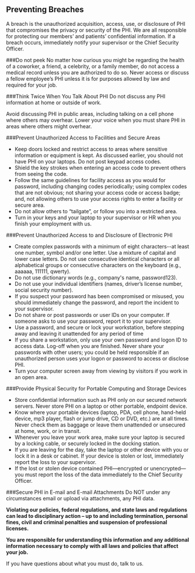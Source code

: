 ## Preventing Breaches

A breach is the unauthorized acquisition, access, use, or disclosure of PHI that compromises the privacy or security of the PHI. We are all responsible for protecting our members’ and patients’ confidential information. If a breach occurs, immediately notify your supervisor or the Chief Security Officer.

###Do not peek
No matter how curious you might be regarding the health of a coworker, a friend, a celebrity, or a family
member, do not access a medical record unless you are authorized to do so.
Never access or discuss a fellow employee’s PHI unless it is for purposes allowed by law and required for your job.

###Think Twice When You Talk About PHI
Do not discuss any PHI information at home or outside of work.

Avoid discussing PHI in public areas, including talking on a cell phone where others may overhear. Lower your voice when you must share PHI in areas where others might overhear.

###Prevent Unauthorized Access to Facilities and Secure Areas

- Keep doors locked and restrict access to areas where sensitive information or equipment is kept. As discussed earlier, you should not have PHI on your laptops. Do not post keypad access codes.
- Shield the key strokes when entering an access code to prevent others from seeing the code.
- Follow the same guidelines for facility access as you would for password, including changing codes periodically; using complex codes that are not obvious; not sharing your access code or access badge; and, not allowing others to use your access rights to enter a facility or secure area.
- Do not allow others to “tailgate”, or follow you into a restricted area.
- Turn in your keys and your laptop to your supervisor or HR when you finish your employment with us.

###Prevent Unauthorized Access to and Disclosure of Electronic PHI
- Create complex passwords with a minimum of eight characters--at least one number, symbol and/or one letter. Use a mixture of capital and lower case letters. Do not use consecutive identical characters or all alphabetical groups or consecutive characters on the keyboard (e.g., aaaaaa, 111111, qwerty).
- Do not use dictionary words (e.g., company's name, password123).
- Do not use your individual identifiers (names, driver’s license number, social security number).
- If you suspect your password has been compromised or misused, you should immediately change the password, and report the incident to your supervisor.
- Do not share or post passwords or user IDs on your computer. If someone asks to use your password, report it to your supervisor.
- Use a password, and secure or lock your workstation, before stepping away and leaving it unattended for any period of time
- If you share a workstation, only use your own password and logon ID to access data. Log-off when you are finished. Never share your passwords with other users; you could be held responsible if an unauthorized person uses your logon or password to access or disclose PHI.
- Turn your computer screen away from viewing by visitors if you work in an open area.

###Provide Physical Security for Portable Computing and Storage Devices

- Store confidential information such as PHI only on our secured network servers. Never store PHI on a laptop or other portable, endpoint device.
- Know where your portable devices (laptop, PDA, cell phone, hand-held device, mp3 player, flash or jump drive, CD or DVD, etc.) are at all times. Never check them as baggage or leave them unattended or unsecured at home, work, or in transit.
- Whenever you leave your work area, make sure your laptop is secured by a locking cable, or securely locked in the docking station.
- If you are leaving for the day, take the laptop or other device with you or lock it in a desk or cabinet. If your device is stolen or lost, immediately report the loss to your supervisor.
- If the lost or stolen device contained PHI—encrypted or unencrypted—you must report the loss of the data immediately to the Chief Security Officer.

###Secure PHI in E-mail and E-mail Attachments
Do NOT under any circumstances email or upload via attachments, any PHI data.


**Violating our policies, federal regulations, and state laws and regulations can lead to disciplinary action – up to and including termination, personal fines, civil and criminal penalties and suspension of professional licenses.**

**You are responsible for understanding this information and any additional information necessary to comply with all laws and policies that affect your job.**

If you have questions about what you must do, talk to us.

